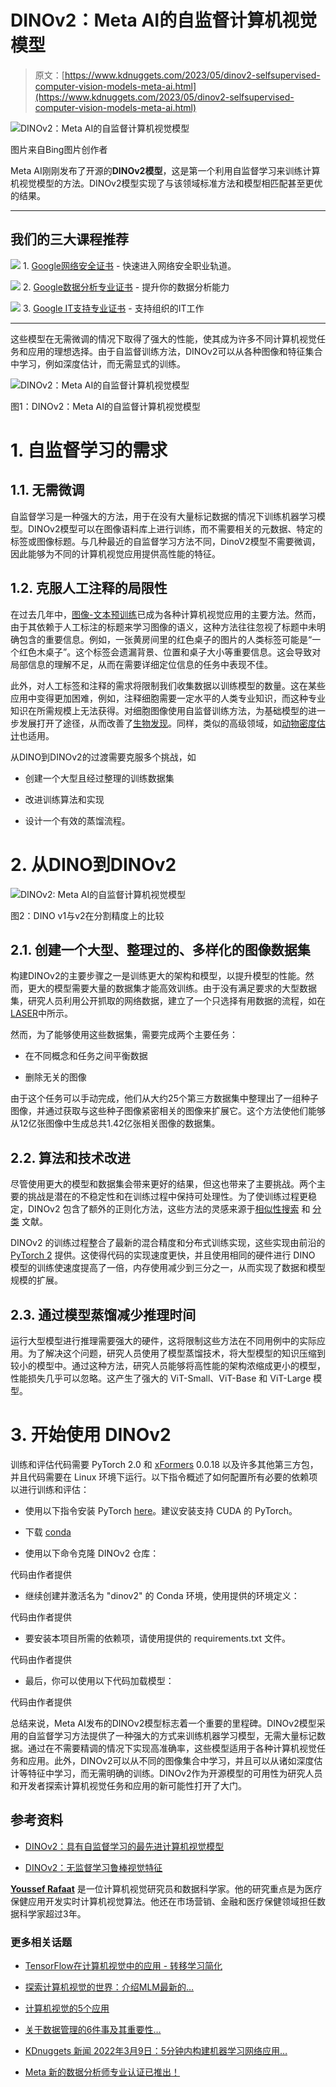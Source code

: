# DINOv2：Meta AI的自监督计算机视觉模型

> 原文：[https://www.kdnuggets.com/2023/05/dinov2-selfsupervised-computer-vision-models-meta-ai.html](https://www.kdnuggets.com/2023/05/dinov2-selfsupervised-computer-vision-models-meta-ai.html)

![DINOv2：Meta AI的自监督计算机视觉模型](../Images/4aed096f2f8f55aecaf8fd2ae15116b7.png)

图片来自Bing图片创作者

Meta AI刚刚发布了开源的**DINOv2模型**，这是第一个利用自监督学习来训练计算机视觉模型的方法。DINOv2模型实现了与该领域标准方法和模型相匹配甚至更优的结果。

* * *

## 我们的三大课程推荐

![](../Images/0244c01ba9267c002ef39d4907e0b8fb.png) 1\. [Google网络安全证书](https://www.kdnuggets.com/google-cybersecurity) - 快速进入网络安全职业轨道。

![](../Images/e225c49c3c91745821c8c0368bf04711.png) 2\. [Google数据分析专业证书](https://www.kdnuggets.com/google-data-analytics) - 提升你的数据分析能力

![](../Images/0244c01ba9267c002ef39d4907e0b8fb.png) 3\. [Google IT支持专业证书](https://www.kdnuggets.com/google-itsupport) - 支持组织的IT工作

* * *

这些模型在无需微调的情况下取得了强大的性能，使其成为许多不同计算机视觉任务和应用的理想选择。由于自监督训练方法，DINOv2可以从各种图像和特征集合中学习，例如深度估计，而无需显式的训练。

![DINOv2：Meta AI的自监督计算机视觉模型](../Images/e00ff5643fe40dad69f9071451809fbf.png)

图1：DINOv2：Meta AI的自监督计算机视觉模型

# 1\. 自监督学习的需求

## 1.1\. 无需微调

自监督学习是一种强大的方法，用于在没有大量标记数据的情况下训练机器学习模型。DINOv2模型可以在图像语料库上进行训练，而不需要相关的元数据、特定的标签或图像标题。与几种最近的自监督学习方法不同，DinoV2模型不需要微调，因此能够为不同的计算机视觉应用提供高性能的特征。

## 1.2\. 克服人工注释的局限性

在过去几年中，[图像-文本预训练](https://arxiv.org/pdf/2210.09263.pdf)已成为各种计算机视觉应用的主要方法。然而，由于其依赖于人工标注的标题来学习图像的语义，这种方法往往忽视了标题中未明确包含的重要信息。例如，一张黄房间里的红色桌子的图片的人类标签可能是“一个红色木桌子”。这个标签会遗漏背景、位置和桌子大小等重要信息。这会导致对局部信息的理解不足，从而在需要详细定位信息的任务中表现不佳。

此外，对人工标签和注释的需求将限制我们收集数据以训练模型的数量。这在某些应用中变得更加困难，例如，注释细胞需要一定水平的人类专业知识，而这种专业知识在所需规模上无法获得。对细胞图像使用自监督训练方法，为基础模型的进一步发展打开了途径，从而改善了[生物发现](https://arxiv.org/pdf/2209.07819.pdf)。同样，类似的高级领域，如[动物密度估计](https://l.facebook.com/l.php?u=https%3A%2F%2Fwww.sciencedirect.com%2Fscience%2Farticle%2Fabs%2Fpii%2FS1574954122001844&h=AT2tgMG2np9tKP9LiOPVXwDdkQAlcdDjdBj3xzNdDNvurZkHdzEwyCtKds5-08oeQcJISJklzVm6wKOElXMj9jnYGtK8GAmLPJtKJ4NNNF31w2aj0Nnl5hLcOrMZWWZpZyM)也适用。

从DINO到DINOv2的过渡需要克服多个挑战，如

+   创建一个大型且经过整理的训练数据集

+   改进训练算法和实现

+   设计一个有效的蒸馏流程。

# 2\. 从DINO到DINOv2

![DINOv2: Meta AI的自监督计算机视觉模型](../Images/6fab47982db50fa2316c10a565e7eb3c.png)

图2：DINO v1与v2在分割精度上的比较

## 2.1\. 创建一个大型、整理过的、多样化的图像数据集

构建DINOv2的主要步骤之一是训练更大的架构和模型，以提升模型的性能。然而，更大的模型需要大量的数据集才能高效训练。由于没有满足要求的大型数据集，研究人员利用公开抓取的网络数据，建立了一个只选择有用数据的流程，如在[LASER](https://ai.facebook.com/blog/laser-multilingual-sentence-embeddings/)中所示。

然而，为了能够使用这些数据集，需要完成两个主要任务：

+   在不同概念和任务之间平衡数据

+   删除无关的图像

由于这个任务可以手动完成，他们从大约25个第三方数据集中整理出了一组种子图像，并通过获取与这些种子图像紧密相关的图像来扩展它。这个方法使他们能够从12亿张图像中生成总共1.42亿张相关图像的数据集。

## 2.2\. 算法和技术改进

尽管使用更大的模型和数据集会带来更好的结果，但这也带来了主要挑战。两个主要的挑战是潜在的不稳定性和在训练过程中保持可处理性。为了使训练过程更稳定，DINOv2 包含了额外的正则化方法，这些方法的灵感来源于[相似性搜索](https://l.facebook.com/l.php?u=https%3A%2F%2Farxiv.org%2Fabs%2F1806.03198&h=AT24VgJn3tbvHSzZQuScS7olEVE3k0ON36WLWv1MIwGvSVDzbGuRHljJq9PcTTD8B8E6JJ6TJcSlk7oKjUhlKM8azoaXKfbckLW-3dYD3G0nL6APxji3pnAGEO9AEF6-1eg) 和 [分类](https://l.facebook.com/l.php?u=https%3A%2F%2Farxiv.org%2Fabs%2F2204.07118&h=AT0uq-EmQFlt_8QbvXmuLC9n7uqnix4IkQwsreJ9VO7xBtPZtlH06fddPmcB4kW_8RLWfSJJXwhfJBUNgLyn_HlgctcwgUYNZyNDSAxpDaz4ZQ1NJihZdK7v_-_o9D3q_1U) 文献。

DINOv2 的训练过程整合了最新的混合精度和分布式训练实现，这些实现由前沿的[PyTorch 2](https://l.facebook.com/l.php?u=https%3A%2F%2Fpytorch.org%2F&h=AT2AFAD7WXt6mwgAVGfHVYaqGLTztSUIiS8u9jHa6TcCViFrqmD0_RBFUkSTCKnRMBwqV3wn9nifClNi5aajRuwy6BHIADrrN5ecjMhzyZ9PFcYF2b_5IkDmi1hPLAYyb6o) 提供。这使得代码的实现速度更快，并且使用相同的硬件进行 DINO 模型的训练使速度提高了一倍，内存使用减少到三分之一，从而实现了数据和模型规模的扩展。

## 2.3\. 通过模型蒸馏减少推理时间

运行大型模型进行推理需要强大的硬件，这将限制这些方法在不同用例中的实际应用。为了解决这个问题，研究人员使用了模型蒸馏技术，将大型模型的知识压缩到较小的模型中。通过这种方法，研究人员能够将高性能的架构浓缩成更小的模型，性能损失几乎可以忽略。这产生了强大的 ViT-Small、ViT-Base 和 ViT-Large 模型。

# 3\. 开始使用 DINOv2

训练和评估代码需要 PyTorch 2.0 和 [xFormers](https://github.com/facebookresearch/xformers) 0.0.18 以及许多其他第三方包，并且代码需要在 Linux 环境下运行。以下指令概述了如何配置所有必要的依赖项以进行训练和评估：

+   使用以下指令安装 PyTorch [here](https://pytorch.org/get-started/locally/)。建议安装支持 CUDA 的 PyTorch。

+   下载 [conda](https://docs.conda.io/projects/conda/en/latest/user-guide/getting-started.html)

+   使用以下命令克隆 DINOv2 仓库：

代码由作者提供

+   继续创建并激活名为 "dinov2" 的 Conda 环境，使用提供的环境定义：

代码由作者提供

+   要安装本项目所需的依赖项，请使用提供的 requirements.txt 文件。

代码由作者提供

+   最后，你可以使用以下代码加载模型：

代码由作者提供

总结来说，Meta AI发布的DINOv2模型标志着一个重要的里程碑。DINOv2模型采用的自监督学习方法提供了一种强大的方式来训练机器学习模型，无需大量标记数据。通过在不需要精调的情况下实现高准确率，这些模型适用于各种计算机视觉任务和应用。此外，DINOv2可以从不同的图像集合中学习，并且可以从诸如深度估计等特征中学习，而无需明确的训练。DINOv2作为开源模型的可用性为研究人员和开发者探索计算机视觉任务和应用的新可能性打开了大门。

## 参考资料

+   [DINOv2：具有自监督学习的最先进计算机视觉模型](https://ai.facebook.com/blog/dino-v2-computer-vision-self-supervised-learning/)

+   [DINOv2：无监督学习鲁棒视觉特征](https://arxiv.org/abs/2304.07193)

**[Youssef Rafaat](https://www.linkedin.com/in/youssef-hosni-b2960b135)** 是一位计算机视觉研究员和数据科学家。他的研究重点是为医疗保健应用开发实时计算机视觉算法。他还在市场营销、金融和医疗保健领域担任数据科学家超过3年。

### 更多相关话题

+   [TensorFlow在计算机视觉中的应用 - 转移学习简化](https://www.kdnuggets.com/2022/01/tensorflow-computer-vision-transfer-learning-made-easy.html)

+   [探索计算机视觉的世界：介绍MLM最新的…](https://www.kdnuggets.com/2024/01/mlm-discover-the-world-of-computer-vision-ebook)

+   [计算机视觉的5个应用](https://www.kdnuggets.com/2022/03/5-applications-computer-vision.html)

+   [关于数据管理的6件事及其重要性…](https://www.kdnuggets.com/2022/05/6-things-need-know-data-management-matters-computer-vision.html)

+   [KDnuggets 新闻 2022年3月9日：5分钟内构建机器学习网络应用…](https://www.kdnuggets.com/2022/n10.html)

+   [Meta 新的数据分析师专业认证已推出！](https://www.kdnuggets.com/metas-new-data-analyst-professional-certification-has-dropped)
